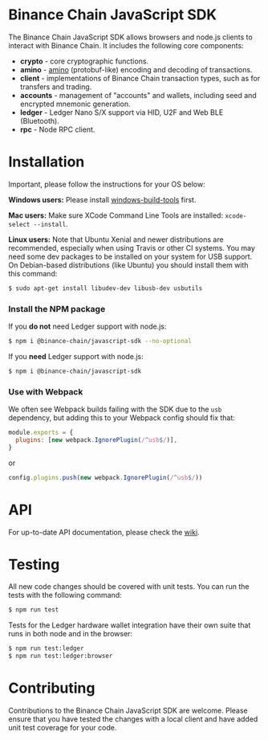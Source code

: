 # Binance Chain JavaScript SDK

The Binance Chain JavaScript SDK allows browsers and node.js clients to interact with Binance Chain. It includes the following core components:

- **crypto** - core cryptographic functions.
- **amino** - [amino](https://github.com/binance-chain/docs-site/blob/master/docs/encoding.md) (protobuf-like) encoding and decoding of transactions.
- **client** - implementations of Binance Chain transaction types, such as for transfers and trading.
- **accounts** - management of "accounts" and wallets, including seed and encrypted mnemonic generation.
- **ledger** - Ledger Nano S/X support via HID, U2F and Web BLE (Bluetooth).
- **rpc** - Node RPC client.

# Installation

Important, please follow the instructions for your OS below:

**Windows users:** Please install [windows-build-tools](https://www.npmjs.com/package/windows-build-tools) first.

**Mac users:** Make sure XCode Command Line Tools are installed: `xcode-select --install`.

**Linux users:** Note that Ubuntu Xenial and newer distributions are recommended, especially when using Travis or other CI systems. You may need some dev packages to be installed on your system for USB support. On Debian-based distributions (like Ubuntu) you should install them with this command:

```bash
$ sudo apt-get install libudev-dev libusb-dev usbutils
```

### Install the NPM package

If you **do not** need Ledger support with node.js:

```bash
$ npm i @binance-chain/javascript-sdk --no-optional
```

If you **need** Ledger support with node.js:

```bash
$ npm i @binance-chain/javascript-sdk
```

### Use with Webpack

We often see Webpack builds failing with the SDK due to the `usb` dependency, but adding this to your Webpack config should fix that:

```js
module.exports = {
  plugins: [new webpack.IgnorePlugin(/^usb$/)],
}
```

or

```js
config.plugins.push(new webpack.IgnorePlugin(/^usb$/))
```

# API

For up-to-date API documentation, please check the [wiki](https://github.com/binance-chain/javascript-sdk/wiki).

# Testing

All new code changes should be covered with unit tests. You can run the tests with the following command:

```bash
$ npm run test
```

Tests for the Ledger hardware wallet integration have their own suite that runs in both node and in the browser:

```bash
$ npm run test:ledger
$ npm run test:ledger:browser
```

# Contributing

Contributions to the Binance Chain JavaScript SDK are welcome. Please ensure that you have tested the changes with a local client and have added unit test coverage for your code.
